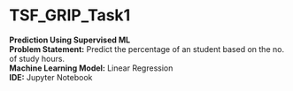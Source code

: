 # TSF_GRIP_Task1

**Prediction Using Supervised ML** <br/>
**Problem Statement:** Predict the percentage of an student based on the no. of study hours. <br/>
**Machine Learning Model:** Linear Regression <br/>
**IDE:** Jupyter Notebook
